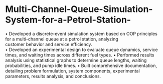 # Multi-Channel-Queue-Simulation-System-for-a-Petrol-Station-

• Developed a discrete-event simulation system based on OOP principles for a multi-channel queue at a petrol station, analyzing  
customer behavior and service efficiency.  
• Developed an experimental design to evaluate queue dynamics, service times, and waiting times across different fuel types. 
• Performed results analysis using statistical graphs to determine queue lengths, waiting probabilities, and pump idle times. 
• Built comprehensive documentation, detailing problem formulation, system components, experimental parameters, 
results analysis, and conclusions.
